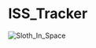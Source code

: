 # ISS_Tracker
 
![Sloth_In_Space](https://github.com/marnixnieswaag/ISS_Tracker/assets/126587469/43c6d2a3-5d99-44e8-9021-4817b2534a56)
